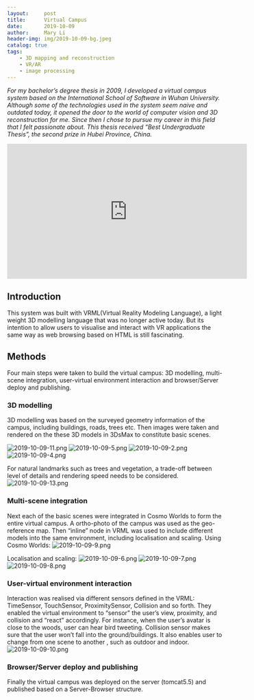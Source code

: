 ```yaml
---
layout:     post
title:      Virtual Campus
date:       2019-10-09
author:     Mary Li
header-img: img/2019-10-09-bg.jpeg
catalog: true
tags:
    - 3D mapping and reconstruction
    - VR/AR
    - image processing
---
```


_For my bachelor’s degree thesis in 2009, I developed a virtual campus system based on the International School of Software in Wuhan University. Although some of the technologies used in the system seem  naive and outdated today, it opened the door to the world of computer vision and 3D reconstruction for me. Since then I chose to pursue my career in this field  that I felt passionate about. This thesis received “Best Undergraduate Thesis”, the second prize in Hubei Province, China._ 

<iframe width="560" height="315" src="https://www.youtube.com/embed/vkeJeaIkTEQ" frameborder="0" allow="autoplay; encrypted-media" allowfullscreen></iframe>

## Introduction

This system was built with VRML(Virtual Reality Modeling Language), a light weight 3D modelling language that was no longer active today. But its intention to allow users to visualise and interact with VR applications the same way as web browsing based on HTML is still fascinating. 

## Methods
Four main steps were taken to build the virtual campus: 3D modelling, multi-scene integration, user-virtual environment interaction and browser/Server deploy and publishing.

### 3D modelling
3D modelling was based on the surveyed geometry information of  the campus, including buildings, roads, trees etc. Then images were taken and rendered on the these 3D models in 3DsMax to constitute basic scenes. 

![2019-10-09-11.png](https://i.loli.net/2019/10/10/lq5dtJrLhRXWjzP.png)
![2019-10-09-5.png](https://i.loli.net/2019/10/10/Bl3ciDT6jALqY5r.png)
![2019-10-09-2.png](https://i.loli.net/2019/10/10/umgRcsdVoGLZhHS.png)
![2019-10-09-4.png](https://i.loli.net/2019/10/10/yXWJi4IDx16nRVM.png)

For natural landmarks such as trees and vegetation, a trade-off between level of details and rendering speed needs to be considered. 
![2019-10-09-13.png](https://i.loli.net/2019/10/10/ua5XRnmwjciZzWh.png)

### Multi-scene integration

Next each of the basic scenes were integrated in Cosmo Worlds to form the entire virtual campus. A ortho-photo of the campus was used as the geo-reference map. Then “inline” node in VRML was used to include different models into the same environment, including localisation and scaling. 
Using Cosmo Worlds:
![2019-10-09-9.png](https://i.loli.net/2019/10/10/7PgyOnvpzkMdaGf.png)

Localisation and scaling:
![2019-10-09-6.png](https://i.loli.net/2019/10/10/pqbEZSj2dwraylM.png)
![2019-10-09-7.png](https://i.loli.net/2019/10/10/YLAni7PsUHQShZE.png)
![2019-10-09-8.png](https://i.loli.net/2019/10/10/rqs2DUe54ZOCQoh.png)

### User-virtual environment interaction

Interaction was realised via different sensors defined in the VRML: TimeSensor, TouchSensor, ProximitySensor, Collision and so forth. They enabled the virtual environment to “sensor” the user’s view, proximity, and collision and “react” accordingly. For instance, when the user’s avatar is close to the woods, user can hear bird tweeting. Collision sensor makes sure that the user won’t fall into the ground/buildings.  It also enables user to change from one scene to another , such as outdoor and indoor.
![2019-10-09-10.png](https://i.loli.net/2019/10/10/PVOHXTpKn9eSLqw.png)

### Browser/Server deploy and publishing

Finally the virtual campus was deployed on the server (tomcat5.5) and published based on a Server-Browser structure.
